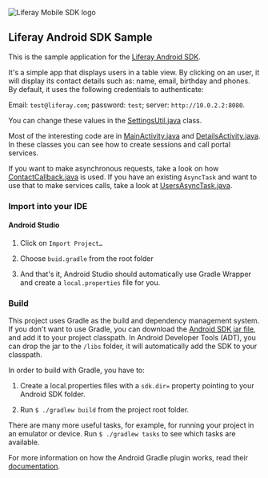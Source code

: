 ![Liferay Mobile SDK logo](https://github.com/liferay/liferay-mobile-sdk/raw/master/logo.png)

## Liferay Android SDK Sample

This is the sample application for the [Liferay Android SDK](https://github.com/liferay/liferay-mobile-sdk/tree/master/android).

It's a simple app that displays users in a table view. By clicking on an user, it will display its contact details such as: name, email, birthday and phones. By default, it uses the following credentials to authenticate:

Email: `test@liferay.com`; password: `test`; server: `http://10.0.2.2:8080`.

You can change these values in the [SettingsUtil.java](src/com/liferay/mobile/sample/util/SettingsUtil.java) class.

Most of the interesting code are in [MainActivity.java](src/com/liferay/mobile/sample/activity/MainActivity.java) and [DetailsActivity.java](src/com/liferay/mobile/sample/activity/DetailsActivity.java). In these classes you can see how to create sessions and call portal services.

If you want to make asynchronous requests, take a look on how [ContactCallback.java](src/com/liferay/mobile/sample/task/callback/ContactCallback.java) is used. If you have an existing `AsyncTask` and want to use that to make services calls, take a look at [UsersAsyncTask.java](src/com/liferay/mobile/sample/task/UsersAsyncTask.java).

### Import into your IDE

#### Android Studio

1. Click on `Import Project…`

2. Choose `buid.gradle` from the root folder

3. And that's it, Android Studio should automatically use Gradle Wrapper and create a `local.properties` file for you. 



### Build

This project uses Gradle as the build and dependency management system. If you don't want to use Gradle, you can download the [Android SDK jar file](https://github.com/liferay/liferay-mobile-sdk/releases), and add it to your project classpath. In Android Developer Tools (ADT), you can drop the jar to the `/libs` folder, it will automatically add the SDK to your classpath.

In order to build with Gradle, you have to:

1. Create a local.properties files with a `sdk.dir=` property pointing to your Android SDK folder.

2. Run `$ ./gradlew build` from the project root folder.

There are many more useful tasks, for example, for running your project in an emulator or device. Run `$ ./gradlew tasks` to see which tasks are available.

For more information on how the Android Gradle plugin works, read their
[documentation](http://tools.android.com/tech-docs/new-build-system/user-guide).